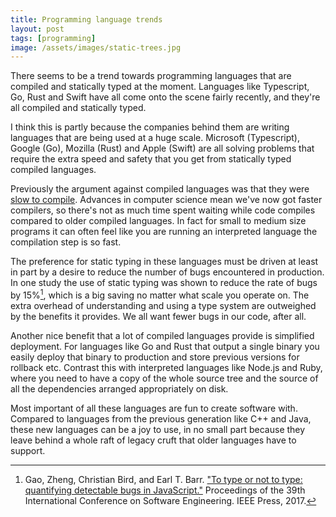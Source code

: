 ```yaml
---
title: Programming language trends
layout: post
tags: [programming]
image: /assets/images/static-trees.jpg
---
```


There seems to be a trend towards programming languages that are compiled and statically typed at the moment. Languages like Typescript, Go, Rust and Swift have all come onto the scene fairly recently, and they're all compiled and statically typed.

I think this is partly because the companies behind them are writing languages that are being used at a huge scale. Microsoft (Typescript), Google (Go), Mozilla (Rust) and Apple (Swift) are all solving problems that require the extra speed and safety that you get from statically typed compiled languages.

Previously the argument against compiled languages was that they were [slow to compile](https://xkcd.com/303/). Advances in computer science mean we've now got faster compilers, so there's not as much time spent waiting while code compiles compared to older compiled languages. In fact for small to medium size programs it can often feel like you are running an interpreted language the compilation step is so fast.

The preference for static typing in these languages must be driven at least in part by a desire to reduce the number of bugs encountered in production. In one study the use of static typing was shown to reduce the rate of bugs by 15%[^to-type-or-not-to-type], which is a big saving no matter what scale you operate on. The extra overhead of understanding and using a type system are outweighed by the benefits it provides. We all want fewer bugs in our code, after all.

Another nice benefit that a lot of compiled languages provide is simplified deployment. For languages like Go and Rust that output a single binary you easily deploy that binary to production and store previous versions for rollback etc. Contrast this with interpreted languages like Node.js and Ruby, where you need to have a copy of the whole source tree and the source of all the dependencies arranged appropriately on disk.

Most important of all these languages are fun to create software with. Compared to languages from the previous generation like C++ and Java, these new languages can be a joy to use, in no small part because they leave behind a whole raft of legacy cruft that older languages have to support.

[^to-type-or-not-to-type]: Gao, Zheng, Christian Bird, and Earl T. Barr. ["To type or not to type: quantifying detectable bugs in JavaScript."](http://earlbarr.com/publications/typestudy.pdf) Proceedings of the 39th International Conference on Software Engineering. IEEE Press, 2017.
